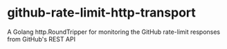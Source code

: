 # github-rate-limit-http-transport
A Golang http.RoundTripper for monitoring the GitHub rate-limit responses from GitHub's REST API
